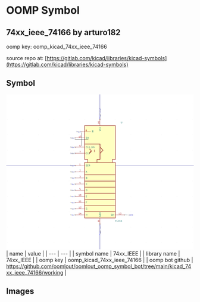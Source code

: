# OOMP Symbol  
## 74xx_ieee_74166  by arturo182  
  
oomp key: oomp_kicad_74xx_ieee_74166  
  
source repo at: [https://gitlab.com/kicad/libraries/kicad-symbols](https://gitlab.com/kicad/libraries/kicad-symbols)  
## Symbol  
  
[![working.png](working_600.png)](working.png)  
| name | value | 
| --- | --- | 
| symbol name | 74xx_IEEE | 
| library name | 74xx_IEEE | 
| oomp key | oomp_kicad_74xx_ieee_74166 | 
| oomp bot github | https://github.com/oomlout/oomlout_oomp_symbol_bot/tree/main/kicad_74xx_ieee_74166/working | 
## Images  
